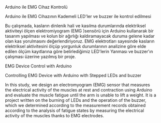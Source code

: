 Arduino ile EMG Cihaz Kontrolü

Arduino ile EMG Cihazının Kademeli LED'ler ve buzzer ile kontrol edilmesi 

Bu çalışmada, kasların dinlenik hali ve kasılma durumlarında elektriksel aktiviteyi ölçen elektromiyogram (EMG )sensörü için Arduino kullanarak bir tasarım yapılması ve kolun bir ağırlığı kaldıramayacak duruma gelene kadar olan kas yorulmasını değerlendiriyoruz. EMG elektrotları sayesinde kasların elektriksel aktivitesini ölçüp yorgunluk durumlarının analizine göre elde edilen ölçüm kayıtlarına göre belirlediğimiz LED'lerin Yanması ve buzzer'ın çalışması üzerine yazılmış bir proje.


EMG Device Control with Arduino

Controlling EMG Device with Arduino with Stepped LEDs and buzzer

In this study, we design an electromyogram (EMG) sensor that measures the electrical activity of the muscles at rest and contraction using Arduino and evaluate the muscle fatigue until the arm is unable to lift a weight. It is a project written on the burning of LEDs and the operation of the buzzer, which we determined according to the measurement records obtained according to the analysis of fatigue states by measuring the electrical activity of the muscles thanks to EMG electrodes.

